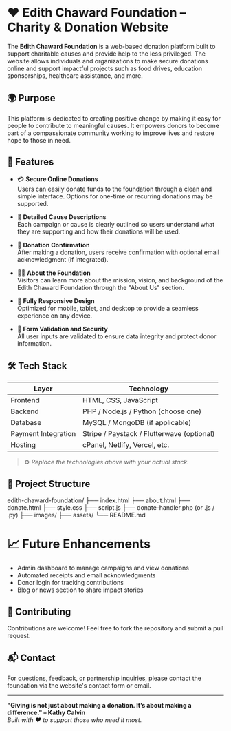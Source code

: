 # ❤️ Edith Chaward Foundation – Charity & Donation Website

The **Edith Chaward Foundation** is a web-based donation platform built to support charitable causes and provide help to the less privileged. The website allows individuals and organizations to make secure donations online and support impactful projects such as food drives, education sponsorships, healthcare assistance, and more.

## 🌍 Purpose

This platform is dedicated to creating positive change by making it easy for people to contribute to meaningful causes. It empowers donors to become part of a compassionate community working to improve lives and restore hope to those in need.

## 🌟 Features

- 💳 **Secure Online Donations**  
  Users can easily donate funds to the foundation through a clean and simple interface. Options for one-time or recurring donations may be supported.

- 📝 **Detailed Cause Descriptions**  
  Each campaign or cause is clearly outlined so users understand what they are supporting and how their donations will be used.

- 🧾 **Donation Confirmation**  
  After making a donation, users receive confirmation with optional email acknowledgment (if integrated).

- 🧑‍💼 **About the Foundation**  
  Visitors can learn more about the mission, vision, and background of the Edith Chaward Foundation through the "About Us" section.

- 📱 **Fully Responsive Design**  
  Optimized for mobile, tablet, and desktop to provide a seamless experience on any device.

- 🔐 **Form Validation and Security**  
  All user inputs are validated to ensure data integrity and protect donor information.

## 🛠️ Tech Stack

| Layer        | Technology             |
|--------------|------------------------|
| Frontend     | HTML, CSS, JavaScript  |
| Backend      | PHP / Node.js / Python (choose one) |
| Database     | MySQL / MongoDB (if applicable) |
| Payment Integration | Stripe / Paystack / Flutterwave (optional) |
| Hosting      | cPanel, Netlify, Vercel, etc. |

> ⚙️ *Replace the technologies above with your actual stack.*

## 📁 Project Structure
edith-chaward-foundation/
├── index.html
├── about.html
├── donate.html
├── style.css
├── script.js
├── donate-handler.php (or .js / .py)
├── images/
├── assets/
└── README.md

# 📈 Future Enhancements

- Admin dashboard to manage campaigns and view donations
- Automated receipts and email acknowledgments
- Donor login for tracking contributions
- Blog or news section to share impact stories

## 🤝 Contributing

Contributions are welcome! Feel free to fork the repository and submit a pull request.

## 📬 Contact

For questions, feedback, or partnership inquiries, please contact the foundation via the website's contact form or email.

---

**"Giving is not just about making a donation. It’s about making a difference." – Kathy Calvin**  
*Built with ❤️ to support those who need it most.*

